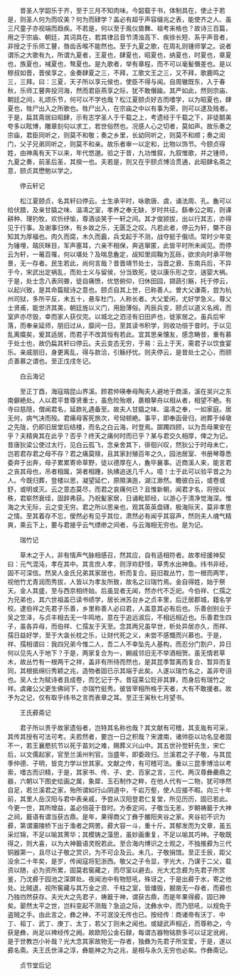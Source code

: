<!-- { "loadSidebar": true } -->
　　昔圣人学韶乐于齐，至于三月不知肉味。今韶载于书，体制具在，使止于若是，则圣人何为而叹美？何为而肄学？盖必有超乎声容缀兆之表，能使齐之人、虽三尺童子亦视端而趋疾。不若是，何以至于鳯仪兽舞、祖考来格也？故诗三百篇，用之于宗庙、朝廷，其词具在，若其律吕音节清浊高下、疾徐长短、系乎声音者，非授之于乐师工瞽，唇齿舌喉不能然也。至于九夏之歌，在周礼则锺师掌之。说者谓乐之大歌有九，所谓九夏者，王夏也，肆夏也，昭夏也，纳夏也，时夏也，章夏也，族夏也，祴夏也，骜夏也。是九歌者，举有章程，而不可以毫髪僭差也。是以穆叔如晋，晋侯享之，金奏肆夏之三，不拜，工歌文王之三，又不拜，歌鹿鸣之三，三拜。曰：三夏，天子所以享元侯也，使臣不得与闻。自周辙既东，入于春秋，乐师工瞽奔投河海，然而君臣燕享之际，犹不敢僭踰。其严如此，然则宗庙、朝廷之间，礼颂乐节，何可以不学也哉？松江夏颐贞好古而嗜学，以为昭夏也，肆夏也，牲尸出入之所歌也。牲尸出入，在宗庙之中以有事为荣，则可以逮及贱者。于是，扁其斋居曰昭肆，示有志学圣人于千载之上，考遗经于千载之下，非徒鬬美夸多以眩博，雕章刻句以求工，若世俗然也。况感人心之切者，莫如声。故乐奏之宗庙，君臣同听之，则莫不和敬；奏之乡里，长幼同听之，则莫不和顺；奏之闺门，父子兄弟同听之，则莫不和亲。故乐者审一以定和，比物以饰节。今颐贞得姓，由神禹有天下以来，年代悠邈。验之于昔，九功惟叙，九叙惟歌，并之锺师，九夏之奏，前圣后圣，其揆一也。夫若是，则又在乎颐贞博洽贯通，此昭肆名斋之意，颐贞其懋勉以学之。

　　停云轩记

　　松江夏颐贞，名其轩曰停云。士生承平时，咏歌唐、虞，诵法周、孔。麁可以给伏腊，及亲甘膬之味、温凊之室，孝养之奉无缺，岁时共征。繇奉公之暇，则课耕种、理钓牧，欢忻纾愉，尊酒谈笑于一轩之间。其才俊颕拔，出以行其志，亦得见于行事。及谢事归休，有乡故之乐，无匮乏之叹。凡若此者，停云为轩，槩不自知其为厚福也。肉久而腐，木久而蠧，兵戈起于不测，战夺挺于俄顷。常时少年变为锤埋，刼灰眯目，军声塞耳，六亲不相保，奔逃窜匿，此皆平时所未闻见。而停云为轩，一鼌百罹，何以堪处？及喘息麁定，觇知里闾鞠为瓦砾，欲求向时承平物景，无一存者。民生若此，尚何言哉？昔晋靖节处士，当晋之衰、东南兵后，不异于今，宋武出定祸乱，而处士义与留侯，分当致死，徒以康乐形之空，遄婴大祸。于是，处士念八表同昬，徒自痛愤，优悠俯仰，归休田园，撷蔬引觞，托于停云，以起兴致，是其命篇赋诗之意也。颐贞自其上世，已称善人。曽大父谦斋，尝为杭州司狱，多所平反，未五十，悬车杜门，人称长者。大父爱闲，尤好学急义。尊父士贤甫，能世济其美，朝廷旌以义门，用励薄俗。丙辰兵变，颐贞以道义名阀，而室庐亦尽毁，幸而家人获仅完。以城北之泗泾有旧田庐也，徙家居之。虽兵后牢落，而奉亲延师，朋旧过从，靡间一日。至其读书积学，则收功倍于昔时。于以见乱离瘼矣，爰其适居，而君子不改其恒有若此。宜其思亲懐友，感念畴昔，重有慕于处士也，故仍扁其轩曰停云。夫云变态无穷，于易：云上于天，需君子以饮食宴乐。亲戚朋旧，身更离乱，得与款洽，引觞纾忧。则夫停云，是昔处士之心，而颐贞善慕之谓也。至正戊戌冬记。

　　白云海记

　　至正丁酉，海寇刼昆山界溪。顾君仲瑛奉母陶夫人避地于商溪，溪在吴兴之东南僻絶处。人以君平昔尊贤重士，虽危险殆艰，裹粮拏舟以相从者，相望不絶。有寺曰慈隠，僧闻君名，延款礼遇备至。故夫人甘膬之味、温凊之奉，一如家庭。居无何，病气决而殁。君痛母客死旅次，号恸顿絶。事平，即奉函骨归，祔葬于绰墩之先陇，仍即旧居堂后结楼，而名之白云海，时登焉。踯躅四顾，以为吾母果安在乎？夫精爽其在此乎？否乎？终天之痛何时而已乎？某与君交久相厚，俾之为记。昔唐狄梁公使过太行，见白云孤飞，念亲舍其下，徘徊兴叹，然狄公于时母未亡，岂若君存君之母不存？君之痛莫赎，且其家封殖百年之久，园池居室、书册琴尊悉委弃于出奔，母子累累寄命草野，徒以德厚在人，麁毕襄事。近商溪人来，能言君之丧其母也，吊者相属，哭者相踵，执绋追送几千人。噫！士于此可以验平昔之为人。今既归葬，登楼以思，凝望延伫，原隰演迤，湖江渺然。瞻彼白云，或卷或舒，或明或灭。云之意态莫尽，而君之哀痛何已？且惟新朝，闻君才名，将授以秩，君崭然衰绖，固辞弗获。乃祝髪家居，日诵毗耶经，以游心于清净觉海深。惟海之大无际，云之变无穷。君之所以思亲也，观其英英盘礴，极海际天，莫非孝思之情。至其着存不忘，僾然必有见乎其位，肃然必有闻乎其容声，然则夫人魂气精爽，乘云下上，要与君接乎云气缥缈之间者，与云海相无穷也。是为记。

　　瑞竹记

　　草木之于人，非有情声气脉相感召，然其应，自有适相符者。故孝经援神契曰：元气混沌，孝在其中。其言庶人孝，则浮珎舒怪，草秀水出神鱼。纬书非经，固不可深信。然吴人金氏兄弟其家居也，析而复合。庭旧栽丛竹，忽一根而两竿，视他竹尤青润而秀拔，人皆以为孝友所致，故名之曰瑞竹焉。金自得姓，始于祭天。金人其盛，至与西京相终始。后虽显者无闻，然亦代不乏祀。今伯祥、仁孺之为兄弟也，其六世祖盖已读书绩学，居长洲苏台乡之贞丰里，后迁居郡城，籍名学校。逮伯祥之先君子乐善，乡里称善人必曰君，人盖意其必有后也。乐善创别业于吴之笠泽，与贞丰相去无一牛鸣地，意在于追远淑后，不相远相近也。乐善君生四子，虽各异母，而伯祥、仁孺友于天至。念其两兄虽早世，析处异居亦久，而祥、孺日益好学，至于大衾长枕之乐，让财代死之义，未尝不感慨而兴慕也。于是，祥、孺相谓曰：我四兄弟今惟二人，吾二人不幸坠先人基构，而忍分门割户，异日何以见先人于地下？于是，两家复合为一，婣戚邻旧无不举酒相贺。虽无情若草木，故丛竹有一根两干之祥，盖非有所待而然也，是其昆季暂离而复合、暂异而复同，其根抵绵衍秀颖之兆，造物者固已示其端于此矣。人遂以瑞竹名之，盖非夸诩也。吴人士为赋诗者且成卷，而乞记于予。昔寇莱公贬非其罪，而身后有瑞竹之祥。虞雍公父更生佛祠下，亦瑞竹挺秀。彼皆宰相所格于天者，大有不敢援者。故予为之记，仅有取乎纬书之言而表章之耳。至正壬寅秋七月望书。

　　王氏彛斋记

　　君子所以贵乎故家遗俗者，岂特其名称也哉？其文献有可稽，其支胤有可采，其传其授有可法可考。夫若然者，要岂一日之积哉？宋渡南，诸帅臣以功名显者固不一，若王襄愍抗节以死于苗刘之难，赐葬义兴山中。其五世孙觉轩先生，宋亡后，以文儒起家，官至兰溪州判官。当盛年，即委政归。兰溪君之子子敬，与其昆季仲德、子明，皆克力学以世其家。文献之传，有可稽可法。重以三昆季博洽以考索，嗜古而识精，于是，其家书、传、子、史、百家之言，三代、两汉尊彝罍鼎之器，六朝以下图史绘画之属，象犀、玉石制作之粹，在他人代有一二物，犹可哆然自足，若兰溪君之家，殆所谓如行山阴道中，千岩万壑，使人应接不暇。向三十年前，其里人岳汉阳与君中表亲戚，予尝从汉阳登君仁复堂，所见历历，固已若此。今更一世，其所增益，盖必倍蓰于昔时。方泰定间，子敬当无恙，岁朝祷籖于大神之祠，籖语有谓当获古鼎。是年，果得商父丁彝于雒阳夹谷之家。夹谷初不识为彛，第谓灞陵桥下出于渔者之网罟。彛大容一斗，重十斤。其郁发而为文章，虽五采烂锦，不足以喻其菁华；其模铸之藻思，虽妙画重复，不足以喻其巧神。子敬既得之，则大喜，以为大神籖语灵贶若此。至合海内博识之士观之，不独推彛为三代铜器第一，且尽让子敬之赏识，为不可企及云。未几，子敬捐馆。至正壬辰，距父没余二十年矣，是岁，传闻寇将犯浙西。敬父之子令显，字光大，乃谋于二父，载资以随，必为资所累，固莫若窖藏之，而尽室以避去。光大尤念彛为先君子所赏鉴，乃沈彛于园池之深屏处。夜闻池中有物怒吼，殊讶之，于是出彛于水，寄之他处。比贼退，视所窖藏与其万金之资、千柱之室，皆燔毁，掘凿无一存者，而彛也乃独岿然获存。夫光大之先君子，祷籖于神，谓获古鼎，而是年果得彛，固已神矣。晏然太平之世，岂料变起不测哉？急迫之际，沈彝水中，而乃怒吼，以规免于盗贼之手。由此言之，彝之神，不可泯没无传也已。按经传：商诸帝有沃丁、中丁、祖丁、武丁、庚丁、太丁，若父丁则未之闻也。或疑武声相近，而尊称之，今获是彝，尚足以禆经传之阙。故欧阳公金石録，每谓古器物铭款多可以证定讹阙，是于世教岂小补哉？光大念其家故物无一存者，独彝为先君子所宝爱，于是，遂以彛名斋。夫王氏世泽之淳，彝能神之为之兆，是相与永久无穷也必矣。作彝斋记。

　　贞节堂后记

